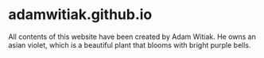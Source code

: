 # adamwitiak.github.io

All contents of this website have been created by Adam Witiak. He owns an asian violet, which is a beautiful plant that blooms with bright purple bells.
